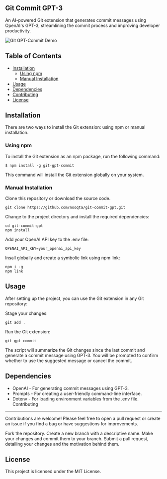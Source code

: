 Git Commit GPT-3
-----------
An AI-powered Git extension that generates commit messages using OpenAI's GPT-3, streamlining the commit process and improving developer productivity.

![Git GPT-Commit Demo](./assets/git-gpt-commit.gif)

Table of Contents
-----
- [Installation](#Installation)
    - [Using npm](#Using-npm)
    - [Manual Installation](#Manual-Installation)
- [Usage](#Usage)
- [Dependencies](#Dependencies)
- [Contributing](#Contributing)
- [License](#License)

Installation
------
There are two ways to install the Git extension: using npm or manual installation.

### Using npm

To install the Git extension as an npm package, run the following command:

```
$ npm install -g git-gpt-commit
```

This command will install the Git extension globally on your system.

### Manual Installation
Clone this repository or download the source code.

```
git clone https://github.com/nooqta/git-commit-gpt.git
```

Change to the project directory and install the required dependencies:
```
cd git-commit-gpt
npm install
```

Add your OpenAI API key to the .env file:
```
OPENAI_API_KEY=your_openai_api_key
```

Insall globally and create a symbolic link using npm link:
```
npm i -g
npm link
```
Usage
-----

After setting up the project, you can use the Git extension in any Git repository:

Stage your changes:
```
git add .
```
Run the Git extension:
```
git gpt commit
```
The script will summarize the Git changes since the last commit and generate a commit message using GPT-3. You will be prompted to confirm whether to use the suggested message or cancel the commit.

Dependencies
----
- OpenAI - For generating commit messages using GPT-3.
- Prompts - For creating a user-friendly command-line interface.
- Dotenv - For loading environment variables from the .env file.
Contributing
----
Contributions are welcome! Please feel free to open a pull request or create an issue if you find a bug or have suggestions for improvements.

Fork the repository.
Create a new branch with a descriptive name.
Make your changes and commit them to your branch.
Submit a pull request, detailing your changes and the motivation behind them.

License
----
This project is licensed under the MIT License.

